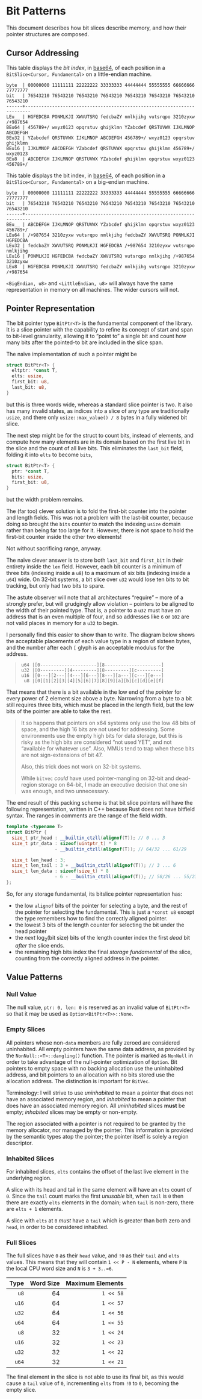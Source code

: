 # Bit Patterns

This document describes how bit slices describe memory, and how their pointer
structures are composed.

## Cursor Addressing

This table displays the *bit index*, in [base64], of each position in a
`BitSlice<Cursor, Fundamental>` on a little-endian machine.

```text
byte  | 00000000 11111111 22222222 33333333 44444444 55555555 66666666 77777777
bit   | 76543210 76543210 76543210 76543210 76543210 76543210 76543210 76543210
------+------------------------------------------------------------------------
LEu__ | HGFEDCBA PONMLKJI XWVUTSRQ fedcbaZY nmlkjihg vutsrqpo 3210zyxw /+987654
BEu64 | 456789+/ wxyz0123 opqrstuv ghijklmn YZabcdef QRSTUVWX IJKLMNOP ABCDEFGH
BEu32 | YZabcdef QRSTUVWX IJKLMNOP ABCDEFGH 456789+/ wxyz0123 opqrstuv ghijklmn
BEu16 | IJKLMNOP ABCDEFGH YZabcdef QRSTUVWX opqrstuv ghijklmn 456789+/ wxyz0123
BEu8  | ABCDEFGH IJKLMNOP QRSTUVWX YZabcdef ghijklmn opqrstuv wxyz0123 456789+/
```

This table displays the bit index, in [base64], of each position in a
`BitSlice<Cursor, Fundamental>` on a big-endian machine.

```text
byte  | 00000000 11111111 22222222 33333333 44444444 55555555 66666666 77777777
bit   | 76543210 76543210 76543210 76543210 76543210 76543210 76543210 76543210
------+------------------------------------------------------------------------
BEu__ | ABCDEFGH IJKLMNOP QRSTUVWX YZabcdef ghijklmn opqrstuv wxyz0123 456789+/
LEu64 | /+987654 3210zyxw vutsrqpo nmlkjihg fedcbaZY XWVUTSRQ PONMLKJI HGFEDCBA
LEu32 | fedcbaZY XWVUTSRQ PONMLKJI HGFEDCBA /+987654 3210zyxw vutsrqpo nmlkjihg
LEu16 | PONMLKJI HGFEDCBA fedcbaZY XWVUTSRQ vutsrqpo nmlkjihg /+987654 3210zyxw
LEu8  | HGFEDCBA PONMLKJI XWVUTSRQ fedcbaZY nmlkjihg vutsrqpo 3210zyxw /+987654
```

`<BigEndian, u8>` and `<LittleEndian, u8>` will always have the same
representation in memory on all machines. The wider cursors will not.

## Pointer Representation

The bit pointer type `BitPtr<T>` is the fundamental component of the library. It
is a slice pointer with the capability to refine its concept of start and span
to bit-level granularity, allowing it to “point to” a single bit and count how
many bits after the pointed-to bit are included in the slice span.

The naïve implementation of such a pointer might be

```rust
struct BitPtr<T> {
  eltptr: *const T,
  elts: usize,
  first_bit: u8,
  last_bit: u8,
}
```

but this is three words wide, whereas a standard slice pointer is two. It also
has many invalid states, as indices into a slice of any type are traditionally
`usize`, and there only `usize::max_value() / 8` bytes in a fully widened bit
slice.

The next step might be for the struct to count bits, instead of elements, and
compute how many elements are in its domain based on the first live bit in the
slice and the count of all live bits. This eliminates the `last_bit` field,
folding it into `elts` to become `bits`,

```rust
struct BitPtr<T> {
  ptr: *const T,
  bits: usize,
  first_bit: u8,
}
```

but the width problem remains.

The (far too) clever solution is to fold the first-bit counter into the pointer
and length fields. This was not a problem with the last-bit counter, because
doing so brought the `bits` counter to match the indexing `usize` domain rather
than being far too large for it. However, there is not space to hold the
first-bit counter inside the other two elements!

Not without sacrificing range, anyway.

The naïve clever answer is to store both `last_bit` and `first_bit` in their
entirety inside the `len` field. However, each bit counter is a minimum of three
bits (indexing inside a `u8`) to a maximum of six bits (indexing inside a `u64`)
wide. On 32-bit systems, a bit slice over `u32` would lose ten bits to bit
tracking, but only had two bits to spare.

The astute observer will note that all architectures “require” – more of a
strongly prefer, but will grudgingly allow violation – pointers to be aligned to
the width of their pointed type. That is, a pointer to a `u32` must have an
address that is an even multiple of four, and so addresses like `6` or `102` are
not valid places in memory for a `u32` to begin.

I personally find this easier to show than to write. The diagram below shows the
acceptable placements of each value type in a region of sixteen bytes, and the
number after each `[` glyph is an acceptable modulus for the address.

> ```text
> u64 |[0---------------------][8---------------------]
> u32 |[0---------][4---------][8---------][c---------]
> u16 |[0---][2---][4---][6---][8---][a---][c---][e---]
>  u8 |[0][1][2][3][4][5][6][7][8][9][a][b][c][d][e][f]
> ```

That means that there is a bit available in the low end of the *pointer* for
every power of 2 element size above a byte. Narrowing from a byte to a bit still
requires three bits, which must be placed in the length field, but the low bits
of the pointer are able to take the rest.

> It so happens that pointers on x64 systems only use the low 48 bits of space,
> and the high 16 bits are not used for addressing. Some environments use the
> empty high bits for data storage, but this is risky as the high bits are
> considered “not used YET”, and not “available for whatever use”. Also, MMUs
> tend to trap when these bits are not sign-extensions of bit 47.
>
> Also, this trick does not work on 32-bit systems.
>
> While `bitvec` *could* have used pointer-mangling on 32-bit and dead-region
> storage on 64-bit, I made an executive decision that one sin was enough, and
> two unnecessary.

The end result of this packing scheme is that bit slice pointers will have the
following representation, written in C++ because Rust does not have bitfield
syntax. The ranges in comments are the range of the field width.

```cpp
template <typename T>
struct BitPtr {
  size_t ptr_head : __builtin_ctzll(alignof(T)); // 0 ... 3
  size_t ptr_data : sizeof(uintptr_t) * 8
                  - __builtin_ctzll(alignof(T)); // 64/32 ... 61/29

  size_t len_head : 3;
  size_t len_tail : 3 + __builtin_ctzll(alignof(T)); // 3 ... 6
  size_t len_data : sizeof(size_t) * 8
                  - 6 - __builtin_ctzll(alignof(T)); // 58/26 ... 55/23
};
```

So, for any storage fundamental, its bitslice pointer representation has:

- the low `alignof` bits of the pointer for selecting a byte, and the rest of
  the pointer for selecting the fundamental. This is just a `*const u8` except
  the type remembers how to find the correctly aligned pointer.
- the lowest 3 bits of the length counter for selecting the bit under the head
  pointer
- the *next* log<sub>2</sub>(bit size) bits of the length counter index the
  first *dead* bit *after* the slice ends.
- the remaining high bits index the final *storage fundamental* of the slice,
  counting from the correctly aligned address in the pointer.

## Value Patterns

### Null Value

The null value, `ptr: 0, len: 0` is reserved as an invalid value of `BitPtr<T>`
so that it may be used as `Option<BitPtr<T>>::None`.

### Empty Slices

All pointers whose non-`data` members are fully zeroed are considered
uninhabited. All empty pointers have the same data address, as provided by the
`NonNull::<T>::dangling()` function. The pointer is marked as `NonNull` in order
to take advantage of the null-pointer optimization of `Option`. Bit pointers to
empty space with no backing allocation use the uninhabited address, and bit
pointers to an allocation with no bits stored use the allocation address. The
distinction is important for `BitVec`.

Terminology: I will strive to use *uninhabited* to mean a pointer that does not
have an associated memory region, and *inhabited* to mean a pointer that does
have an associated memory region. All *uninhabited* slices **must** be empty;
*inhabited* slices may be empty or non-empty.

The region associated with a pointer is not required to be granted by the memory
allocator, nor managed by the pointer. This information is provided by the
semantic types atop the pointer; the pointer itself is solely a region
descriptor.

### Inhabited Slices

For inhabited slices, `elts` contains the offset of the last live element in the
underlying region.

A slice with its head and tail in the same element will have an `elts` count of
`0`. Since the `tail` count marks the first *unusable* bit, when `tail` is `0`
then there are exactly `elts` elements in the domain; when `tail` is non-zero,
there are `elts + 1` elements.

A slice with `elts` at `0` *must* have a `tail` which is greater than both zero
and `head`, in order to be considered inhabited.

### Full Slices

The full slices have `0` as their `head` value, and `!0` as their `tail` and
`elts` values. This means that they will contain `1 << P - N` elements, where
`P` is the local CPU word size and `N` is `3 + 3..=6`.

|Type |Word Size|Maximum Elements|
|----:|--------:|---------------:|
| `u8`|       64|       `1 << 58`|
|`u16`|       64|       `1 << 57`|
|`u32`|       64|       `1 << 56`|
|`u64`|       64|       `1 << 55`|
| `u8`|       32|       `1 << 24`|
|`u16`|       32|       `1 << 23`|
|`u32`|       32|       `1 << 22`|
|`u64`|       32|       `1 << 21`|

The final element in the slice is not able to use its final bit, as this would
cause a `tail` value of `0`, incrementing `elts` from `!0` to `0`, becoming the
empty slice.

[base64]: https://en.wikipedia.org/wiki/Base64
